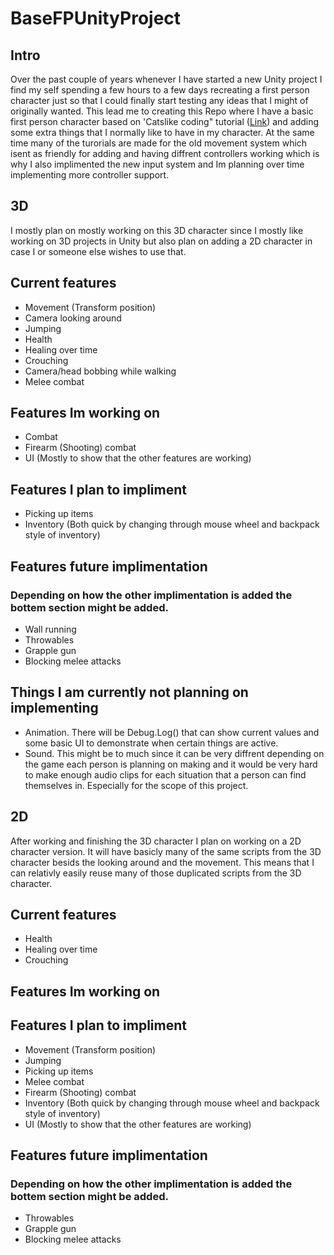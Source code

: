 # BaseFPUnityProject

## Intro
Over the past couple of years whenever I have started a new Unity project I find my self spending a few hours to a few days recreating a first person character just so that I could finally start testing any ideas that I might of originally wanted. This lead me to creating this Repo where I have a basic first person character based on 'Catslike coding" tutorial ([Link](https://catlikecoding.com/unity/tutorials/)) and adding some extra things that I normally like to have in my character. At the same time many of the turorials are made for the old movement system which isent as friendly for adding and having diffrent controllers working which is why I also implimented the new input system and Im planning over time implementing more controller support.

## 3D
I mostly plan on mostly working on this 3D character since I mostly like working on 3D projects in Unity but also plan on adding a 2D character in case I or someone else wishes to use that.

## Current features
- Movement (Transform position)
- Camera looking around
- Jumping
- Health
- Healing over time
- Crouching
- Camera/head bobbing while walking
- Melee combat

## Features Im working on
- Combat
- Firearm (Shooting) combat
- UI (Mostly to show that the other features are working)

## Features I plan to impliment
- Picking up items
- Inventory (Both quick by changing through mouse wheel and backpack style of inventory)

## Features future implimentation
### Depending on how the other implimentation is added the bottem section might be added.
- Wall running
- Throwables
- Grapple gun
- Blocking melee attacks

## Things I am currently not planning on implementing
- Animation. There will be Debug.Log() that can show current values and some basic UI to demonstrate when certain things are active.
- Sound. This might be to much since it can be very diffrent depending on the game each person is planning on making and it would be very hard to make enough audio clips for each situation that a person can find themselves in. Especially for the scope of this project.

## 2D
After working and finishing the 3D character I plan on working on a 2D character version. It will have basicly many of the same scripts from the 3D character besids the looking around and the movement. This means that I can relativly easily reuse many of those duplicated scripts from the 3D character.

## Current features
- Health
- Healing over time
- Crouching

## Features Im working on


## Features I plan to impliment
- Movement (Transform position)
- Jumping
- Picking up items
- Melee combat
- Firearm (Shooting) combat
- Inventory (Both quick by changing through mouse wheel and backpack style of inventory)
- UI (Mostly to show that the other features are working)

## Features future implimentation
### Depending on how the other implimentation is added the bottem section might be added.
- Throwables
- Grapple gun
- Blocking melee attacks